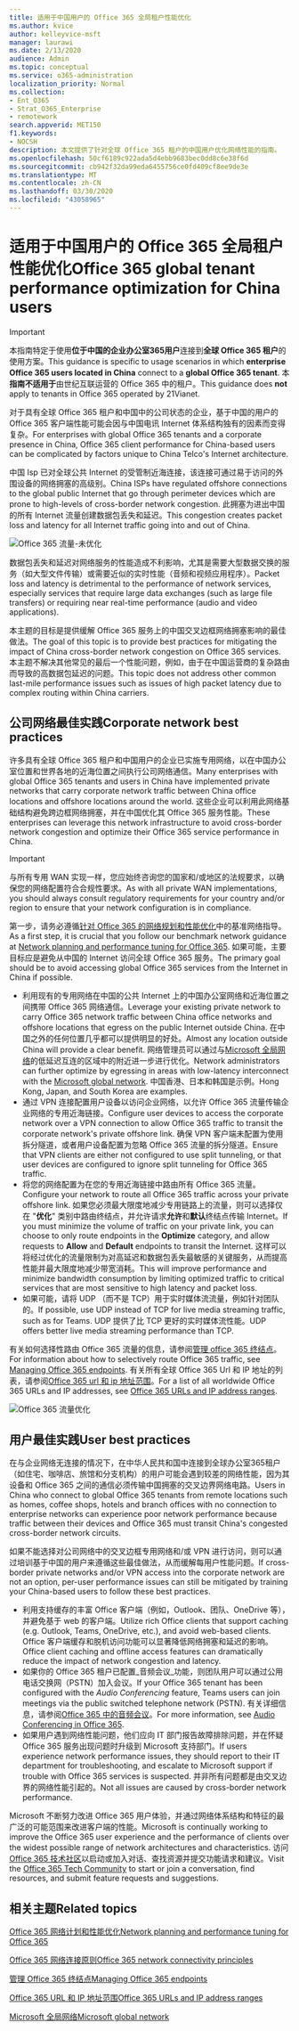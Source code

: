 ```yaml
---
title: 适用于中国用户的 Office 365 全局租户性能优化
ms.author: kvice
author: kelleyvice-msft
manager: laurawi
ms.date: 2/13/2020
audience: Admin
ms.topic: conceptual
ms.service: o365-administration
localization_priority: Normal
ms.collection:
- Ent_O365
- Strat_O365_Enterprise
- remotework
search.appverid: MET150
f1.keywords:
- NOCSH
description: 本文提供了针对全球 Office 365 租户的中国用户优化网络性能的指南。
ms.openlocfilehash: 50cf6189c922ada5d4ebb9683bec0dd8c6e38f6d
ms.sourcegitcommit: cb942f32da99eda6455756ce0fd409cf8ee9de3e
ms.translationtype: MT
ms.contentlocale: zh-CN
ms.lasthandoff: 03/30/2020
ms.locfileid: "43058965"
---
```

# <a name="office-365-global-tenant-performance-optimization-for-china-users"></a><span data-ttu-id="4573c-103">适用于中国用户的 Office 365 全局租户性能优化</span><span class="sxs-lookup"><span data-stu-id="4573c-103">Office 365 global tenant performance optimization for China users</span></span>

>[!IMPORTANT]
><span data-ttu-id="4573c-104">本指南特定于使用**位于中国的企业办公室365用户**连接到**全球 Office 365 租户**的使用方案。</span><span class="sxs-lookup"><span data-stu-id="4573c-104">This guidance is specific to usage scenarios in which **enterprise Office 365 users located in China** connect to a **global Office 365 tenant**.</span></span> <span data-ttu-id="4573c-105">本**指南不适用于**由世纪互联运营的 Office 365 中的租户。</span><span class="sxs-lookup"><span data-stu-id="4573c-105">This guidance does **not** apply to tenants in Office 365 operated by 21Vianet.</span></span>

<span data-ttu-id="4573c-106">对于具有全球 Office 365 租户和中国中的公司状态的企业，基于中国的用户的 Office 365 客户端性能可能会因与中国电讯 Internet 体系结构独有的因素而变得复杂。</span><span class="sxs-lookup"><span data-stu-id="4573c-106">For enterprises with global Office 365 tenants and a corporate presence in China, Office 365 client performance for China-based users can be complicated by factors unique to China Telco's Internet architecture.</span></span>

<span data-ttu-id="4573c-107">中国 Isp 已对全球公共 Internet 的受管制近海连接，该连接可通过易于访问的外围设备的网络拥塞的高级别。</span><span class="sxs-lookup"><span data-stu-id="4573c-107">China ISPs have regulated offshore connections to the global public Internet that go through perimeter devices which are prone to high-levels of cross-border network congestion.</span></span> <span data-ttu-id="4573c-108">此拥塞为进出中国的所有 Internet 流量创建数据包丢失和延迟。</span><span class="sxs-lookup"><span data-stu-id="4573c-108">This congestion creates packet loss and latency for all Internet traffic going into and out of China.</span></span>

![Office 365 流量-未优化](media/O365-networking/China-O365-unoptimized.png)

<span data-ttu-id="4573c-110">数据包丢失和延迟对网络服务的性能造成不利影响，尤其是需要大型数据交换的服务（如大型文件传输）或需要近似的实时性能（音频和视频应用程序）。</span><span class="sxs-lookup"><span data-stu-id="4573c-110">Packet loss and latency is detrimental to the performance of network services, especially services that require large data exchanges (such as large file transfers) or requiring near real-time performance (audio and video applications).</span></span>

<span data-ttu-id="4573c-111">本主题的目标是提供缓解 Office 365 服务上的中国交叉边框网络拥塞影响的最佳做法。</span><span class="sxs-lookup"><span data-stu-id="4573c-111">The goal of this topic is to provide best practices for mitigating the impact of China cross-border network congestion on Office 365 services.</span></span> <span data-ttu-id="4573c-112">本主题不解决其他常见的最后一个性能问题，例如，由于在中国运营商的复杂路由而导致的高数据包延迟的问题。</span><span class="sxs-lookup"><span data-stu-id="4573c-112">This topic does not address other common last-mile performance issues such as issues of high packet latency due to complex routing within China carriers.</span></span>

## <a name="corporate-network-best-practices"></a><span data-ttu-id="4573c-113">公司网络最佳实践</span><span class="sxs-lookup"><span data-stu-id="4573c-113">Corporate network best practices</span></span>

<span data-ttu-id="4573c-114">许多具有全球 Office 365 租户和中国用户的企业已实施专用网络，以在中国办公室位置和世界各地的近海位置之间执行公司网络通信。</span><span class="sxs-lookup"><span data-stu-id="4573c-114">Many enterprises with global Office 365 tenants and users in China have implemented private networks that carry corporate network traffic between China office locations and offshore locations around the world.</span></span> <span data-ttu-id="4573c-115">这些企业可以利用此网络基础结构避免跨边框网络拥塞，并在中国优化其 Office 365 服务性能。</span><span class="sxs-lookup"><span data-stu-id="4573c-115">These enterprises can leverage this network infrastructure to avoid cross-border network congestion and optimize their Office 365 service performance in China.</span></span>

>[!IMPORTANT]
><span data-ttu-id="4573c-116">与所有专用 WAN 实现一样，您应始终咨询您的国家和/或地区的法规要求，以确保您的网络配置符合合规性要求。</span><span class="sxs-lookup"><span data-stu-id="4573c-116">As with all private WAN implementations, you should always consult regulatory requirements for your country and/or region to ensure that your network configuration is in compliance.</span></span>

<span data-ttu-id="4573c-117">第一步，请务必遵循[针对 Office 365 的网络规划和性能优化](https://aka.ms/tune)中的基准网络指导。</span><span class="sxs-lookup"><span data-stu-id="4573c-117">As a first step, it is crucial that you follow our benchmark network guidance at [Network planning and performance tuning for Office 365](https://aka.ms/tune).</span></span> <span data-ttu-id="4573c-118">如果可能，主要目标应是避免从中国的 Internet 访问全球 Office 365 服务。</span><span class="sxs-lookup"><span data-stu-id="4573c-118">The primary goal should be to avoid accessing global Office 365 services from the Internet in China if possible.</span></span>

- <span data-ttu-id="4573c-119">利用现有的专用网络在中国的公共 Internet 上的中国办公室网络和近海位置之间携带 Office 365 网络通信。</span><span class="sxs-lookup"><span data-stu-id="4573c-119">Leverage your existing private network to carry Office 365 network traffic between China office networks and offshore locations that egress on the public Internet outside China.</span></span> <span data-ttu-id="4573c-120">在中国之外的任何位置几乎都可以提供明显的好处。</span><span class="sxs-lookup"><span data-stu-id="4573c-120">Almost any location outside China will provide a clear benefit.</span></span> <span data-ttu-id="4573c-121">网络管理员可以通过与[Microsoft 全局网络](https://docs.microsoft.com/azure/networking/microsoft-global-network)的低延迟互连的区域中的附近进一步进行优化。</span><span class="sxs-lookup"><span data-stu-id="4573c-121">Network administrators can further optimize by egressing in areas with low-latency interconnect with the [Microsoft global network](https://docs.microsoft.com/azure/networking/microsoft-global-network).</span></span> <span data-ttu-id="4573c-122">中国香港、日本和韩国是示例。</span><span class="sxs-lookup"><span data-stu-id="4573c-122">Hong Kong, Japan, and South Korea are examples.</span></span>
- <span data-ttu-id="4573c-123">通过 VPN 连接配置用户设备以访问企业网络，以允许 Office 365 流量传输企业网络的专用近海链接。</span><span class="sxs-lookup"><span data-stu-id="4573c-123">Configure user devices to access the corporate network over a VPN connection to allow Office 365 traffic to transit the corporate network's private offshore link.</span></span> <span data-ttu-id="4573c-124">确保 VPN 客户端未配置为使用拆分隧道，或者用户设备配置为忽略 Office 365 流量的拆分隧道。</span><span class="sxs-lookup"><span data-stu-id="4573c-124">Ensure that VPN clients are either not configured to use split tunneling, or that user devices are configured to ignore split tunneling for Office 365 traffic.</span></span>
- <span data-ttu-id="4573c-125">将您的网络配置为在您的专用近海链接中路由所有 Office 365 流量。</span><span class="sxs-lookup"><span data-stu-id="4573c-125">Configure your network to route all Office 365 traffic across your private offshore link.</span></span> <span data-ttu-id="4573c-126">如果您必须最大限度地减少专用链路上的流量，则可以选择仅在 "**优化**" 类别中路由终结点，并允许请求**允许**和**默认**终结点传输 Internet。</span><span class="sxs-lookup"><span data-stu-id="4573c-126">If you must minimize the volume of traffic on your private link, you can choose to only route endpoints in the **Optimize** category, and allow requests to **Allow** and **Default** endpoints to transit the Internet.</span></span> <span data-ttu-id="4573c-127">这样可以将经过优化的流量限制为对高延迟和数据包丢失最敏感的关键服务，从而提高性能并最大限度地减少带宽消耗。</span><span class="sxs-lookup"><span data-stu-id="4573c-127">This will improve performance and minimize bandwidth consumption by limiting optimized traffic to critical services that are most sensitive to high latency and packet loss.</span></span>
- <span data-ttu-id="4573c-128">如果可能，请将 UDP （而不是 TCP）用于实时媒体流流量，例如针对团队的。</span><span class="sxs-lookup"><span data-stu-id="4573c-128">If possible, use UDP instead of TCP for live media streaming traffic, such as for Teams.</span></span> <span data-ttu-id="4573c-129">UDP 提供了比 TCP 更好的实时媒体流性能。</span><span class="sxs-lookup"><span data-stu-id="4573c-129">UDP offers better live media streaming performance than TCP.</span></span>

<span data-ttu-id="4573c-130">有关如何选择性路由 Office 365 流量的信息，请参阅[管理 office 365 终结点](managing-office-365-endpoints.md)。</span><span class="sxs-lookup"><span data-stu-id="4573c-130">For information about how to selectively route Office 365 traffic, see [Managing Office 365 endpoints](managing-office-365-endpoints.md).</span></span> <span data-ttu-id="4573c-131">有关所有全球 Office 365 Url 和 IP 地址的列表，请参阅[Office 365 url 和 ip 地址范围](urls-and-ip-address-ranges.md)。</span><span class="sxs-lookup"><span data-stu-id="4573c-131">For a list of all worldwide Office 365 URLs and IP addresses, see [Office 365 URLs and IP address ranges](urls-and-ip-address-ranges.md).</span></span>

![Office 365 流量优化](media/O365-networking/China-O365-optimized.png)

## <a name="user-best-practices"></a><span data-ttu-id="4573c-133">用户最佳实践</span><span class="sxs-lookup"><span data-stu-id="4573c-133">User best practices</span></span>

<span data-ttu-id="4573c-134">在与企业网络无连接的情况下，在中华人民共和国中连接到全球办公室365租户（如住宅、咖啡店、旅馆和分支机构）的用户可能会遇到较差的网络性能，因为其设备和 Office 365 之间的通信必须传输中国拥塞的交叉边界网络电路。</span><span class="sxs-lookup"><span data-stu-id="4573c-134">Users in China who connect to global Office 365 tenants from remote locations such as homes, coffee shops, hotels and branch offices with no connection to enterprise networks can experience poor network performance because traffic between their devices and Office 365 must transit China's congested cross-border network circuits.</span></span>

<span data-ttu-id="4573c-135">如果不能选择对公司网络中的交叉边框专用网络和/或 VPN 进行访问，则可以通过培训基于中国的用户来遵循这些最佳做法，从而缓解每用户性能问题。</span><span class="sxs-lookup"><span data-stu-id="4573c-135">If cross-border private networks and/or VPN access into the corporate network are not an option, per-user performance issues can still be mitigated by training your China-based users to follow these best practices.</span></span>

- <span data-ttu-id="4573c-136">利用支持缓存的丰富 Office 客户端（例如，Outlook、团队、OneDrive 等），并避免基于 web 的客户端。</span><span class="sxs-lookup"><span data-stu-id="4573c-136">Utilize rich Office clients that support caching (e.g. Outlook, Teams, OneDrive, etc.), and avoid web-based clients.</span></span> <span data-ttu-id="4573c-137">Office 客户端缓存和脱机访问功能可以显著降低网络拥塞和延迟的影响。</span><span class="sxs-lookup"><span data-stu-id="4573c-137">Office client caching and offline access features can dramatically reduce the impact of network congestion and latency.</span></span>
- <span data-ttu-id="4573c-138">如果你的 Office 365 租户已配置_音频会议_功能，则团队用户可以通过公用电话交换网（PSTN）加入会议。</span><span class="sxs-lookup"><span data-stu-id="4573c-138">If your Office 365 tenant has been configured with the _Audio Conferencing_ feature, Teams users can join meetings via the public switched telephone network (PSTN).</span></span> <span data-ttu-id="4573c-139">有关详细信息，请参阅[Office 365 中的音频会议](https://docs.microsoft.com/microsoftteams/audio-conferencing-in-office-365)。</span><span class="sxs-lookup"><span data-stu-id="4573c-139">For more information, see [Audio Conferencing in Office 365](https://docs.microsoft.com/microsoftteams/audio-conferencing-in-office-365).</span></span>
- <span data-ttu-id="4573c-140">如果用户遇到网络性能问题，他们应向 IT 部门报告故障排除问题，并在怀疑 Office 365 服务出现问题时升级到 Microsoft 支持部门。</span><span class="sxs-lookup"><span data-stu-id="4573c-140">If users experience network performance issues, they should report to their IT department for troubleshooting, and escalate to Microsoft support if trouble with Office 365 services is suspected.</span></span> <span data-ttu-id="4573c-141">并非所有问题都是由交叉边界的网络性能引起的。</span><span class="sxs-lookup"><span data-stu-id="4573c-141">Not all issues are caused by cross-border network performance.</span></span>

<span data-ttu-id="4573c-142">Microsoft 不断努力改进 Office 365 用户体验，并通过网络体系结构和特征的最广泛的可能范围来改进客户端的性能。</span><span class="sxs-lookup"><span data-stu-id="4573c-142">Microsoft is continually working to improve the Office 365 user experience and the performance of clients over the widest possible range of network architectures and characteristics.</span></span> <span data-ttu-id="4573c-143">访问[Office 365 技术社区](https://techcommunity.microsoft.com/t5/office-365/bd-p/Office365General)以启动或加入对话、查找资源并提交功能请求和建议。</span><span class="sxs-lookup"><span data-stu-id="4573c-143">Visit the [Office 365 Tech Community](https://techcommunity.microsoft.com/t5/office-365/bd-p/Office365General) to start or join a conversation, find resources, and submit feature requests and suggestions.</span></span>

## <a name="related-topics"></a><span data-ttu-id="4573c-144">相关主题</span><span class="sxs-lookup"><span data-stu-id="4573c-144">Related topics</span></span>

[<span data-ttu-id="4573c-145">Office 365 网络计划和性能优化</span><span class="sxs-lookup"><span data-stu-id="4573c-145">Network planning and performance tuning for Office 365</span></span>](https://aka.ms/tune)

[<span data-ttu-id="4573c-146">Office 365 网络连接原则</span><span class="sxs-lookup"><span data-stu-id="4573c-146">Office 365 network connectivity principles</span></span>](office-365-network-connectivity-principles.md)

[<span data-ttu-id="4573c-147">管理 Office 365 终结点</span><span class="sxs-lookup"><span data-stu-id="4573c-147">Managing Office 365 endpoints</span></span>](managing-office-365-endpoints.md)

[<span data-ttu-id="4573c-148">Office 365 URL 和 IP 地址范围</span><span class="sxs-lookup"><span data-stu-id="4573c-148">Office 365 URLs and IP address ranges</span></span>](urls-and-ip-address-ranges.md)

[<span data-ttu-id="4573c-149">Microsoft 全局网络</span><span class="sxs-lookup"><span data-stu-id="4573c-149">Microsoft global network</span></span>](https://docs.microsoft.com/azure/networking/microsoft-global-network)
